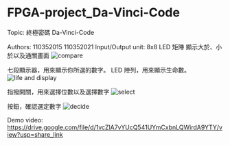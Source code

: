 # FPGA-project_Da-Vinci-Code
Topic: 終極密碼 Da-Vinci-Code

Authors: 110352015 110352021
Input/Output unit:
8x8 LED 矩陣 顯示大於、小於以及通關畫面
![compare](https://user-images.githubusercontent.com/122518322/212345393-76aebdfe-5a65-4131-9cb3-8e374c935738.jpg)

七段顯示器，用來顯示你所選的數字。
LED 陣列，用來顯示生命數。
![life and display](https://user-images.githubusercontent.com/122518322/212345507-9142ae14-ffd0-4065-adb1-3ad997785c6b.jpg)

指撥開關，用來選擇位數以及選擇數字
![select](https://user-images.githubusercontent.com/122518322/212345462-f0896c92-cec0-4d14-8b81-91bf6b3fcaf9.jpg)

按鈕，確認選定數字
![decide](https://user-images.githubusercontent.com/122518322/212345541-a28102cb-1f08-4a0a-beb6-f2f44ffbcaa1.jpg)

Demo video:
https://drive.google.com/file/d/1vcZlA7vYUcQ541UYmCxbnLQWirdA9YTY/view?usp=share_link
